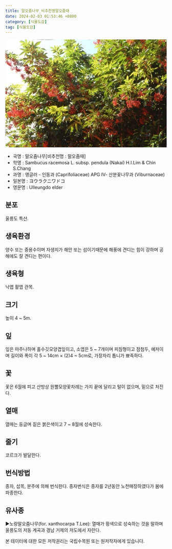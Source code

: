 ```yaml
---
title: 말오줌나무_비추천명말오줌때
date: 2024-02-03 01:53:46 +0800
category: [식물도감]
tag: [식물도감]
---
```




![말오줌나무[비추천명 : 말오줌때]](/assets/img/fileUpload/plants/basic/Caprifoliaceae/Sambucus/16096/1_th2.JPG)
- 국명 : 말오줌나무[비추천명 : 말오줌때]
- 학명 : Sambucus racemosa L. subsp. pendula (Nakai) H.I.Lim & Chin S.Chang
- 과명 : 앵글러 - 인동과 (Caprifoliaceae) APG Ⅳ- 산분꽃나무과 (Viburnaceae)
- 일본명 : ヨウラクニワドコ
- 영문명 : Ulleungdo elder


## 분포
울릉도 특산.
## 생육환경
양수 또는 중용수이며 자생지가 해안 또는 섬이기때문에 해풍에 견디는 힘이 강하며 공해에도 잘 견디는 편이다.
## 생육형
낙엽 활엽 관목. 
## 크기
높이 4 ~ 5m.
## 잎
잎은 마주나하며 홀수깃모양겹잎이고, 소엽은 5 ~ 7개이며 피침형이고 점첨두, 예저이며 길이와 폭이 각 5 ~ 14cm × (2)4 ~ 5cm로, 가장자리 톱니가 뾰족하다.
## 꽃
꽃은 6월에 피고 산방상 원뿔모양꽃차례는 가지 끝에 달리고 털이 없으며, 밑으로 처진다.
## 열매
열매는 둥글며 짙은 붉은색이고 7 ~ 8월에 성숙한다.
## 줄기
코르크가 발달한다.
## 번식방법
종자, 삽목, 분주에 의해 번식한다. 종자번식은 종자를 2년동안 노천매장하였다가 봄에 파종한다.
## 유사종
▶노랑말오줌나무(for. xanthocarpa T.Lee): 열매가 황색으로 성숙하는 것을 말하며 울릉도의 저동 계곡과 경남 거제의 저도에서 자란다.






본 데이터에 대한 모든 저작권리는 국립수목원 또는 원저작자에게 있습니다.

